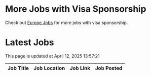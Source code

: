 # More Jobs with Visa Sponsorship

Check out [Europe Jobs](https://github.com/sureshparimi/europejobs#latest-jobs) for more jobs with visa sponsorship.

# Latest Jobs

This page is updated at April 12, 2025 13:57:21

| Job Title | Job Location | Job Link | Job Posted |
| --- | --- | --- | --- |
